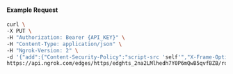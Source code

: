 <!-- Code generated for API Clients. DO NOT EDIT. -->

#### Example Request

```bash
curl \
-X PUT \
-H "Authorization: Bearer {API_KEY}" \
-H "Content-Type: application/json" \
-H "Ngrok-Version: 2" \
-d '{"add":{"Content-Security-Policy":"script-src 'self'","X-Frame-Options":"DENY"},"enabled":true}' \
https://api.ngrok.com/edges/https/edghts_2na2LMlhedh7Y0P6mQwB5qvfBZB/routes/edghtsrt_2na2LFPsiQS1K98NDEp50tjQODz/response_headers
```
